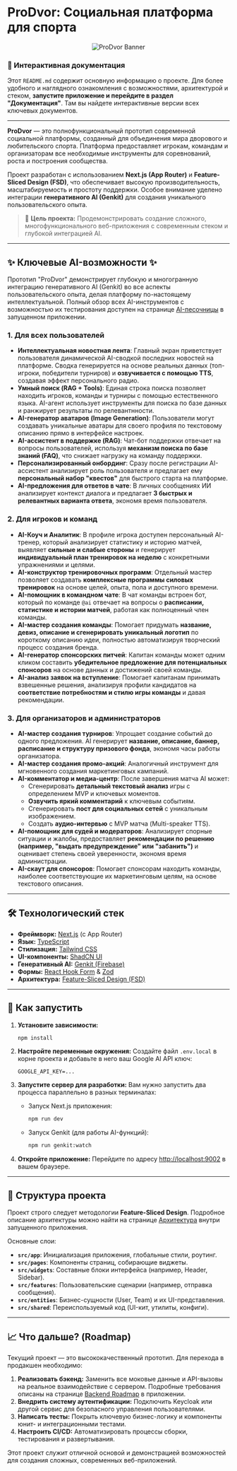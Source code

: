 # ProDvor: Социальная платформа для спорта

<p align="center">
  <img src="https://placehold.co/800x400.png" alt="ProDvor Banner" data-ai-hint="sports montage">
</p>

### 📖 Интерактивная документация

Этот `README.md` содержит основную информацию о проекте. Для более удобного и наглядного ознакомления с возможностями, архитектурой и стеком, **запустите приложение и перейдите в раздел "Документация"**. Там вы найдете интерактивные версии всех ключевых документов.

---

**ProDvor** — это полнофункциональный прототип современной социальной платформы, созданный для объединения мира дворового и любительского спорта. Платформа предоставляет игрокам, командам и организаторам все необходимые инструменты для соревнований, роста и построения сообщества.

Проект разработан с использованием **Next.js (App Router)** и **Feature-Sliced Design (FSD)**, что обеспечивает высокую производительность, масштабируемость и простоту поддержки. Особое внимание уделено интеграции **генеративного AI (Genkit)** для создания уникального пользовательского опыта.

> 🚀 **Цель проекта:** Продемонстрировать создание сложного, многофункционального веб-приложения с современным стеком и глубокой интеграцией AI.

---

## ✨ Ключевые AI-возможности ✨

Прототип "ProDvor" демонстрирует глубокую и многогранную интеграцию генеративного AI (Genkit) во все аспекты пользовательского опыта, делая платформу по-настоящему интеллектуальной. Полный обзор всех AI-инструментов с возможностью их тестирования доступен на странице [AI-песочницы](/ai-analysis) в запущенном приложении.

### 1. Для всех пользователей

-   **Интеллектуальная новостная лента**: Главный экран приветствует пользователя динамической AI-сводкой последних новостей на платформе. Сводка генерируется на основе реальных данных (топ-игроки, победители турниров) и **озвучивается с помощью TTS**, создавая эффект персонального радио.
-   **Умный поиск (RAG + Tools)**: Единая строка поиска позволяет находить игроков, команды и турниры с помощью естественного языка. AI-агент использует инструменты для поиска по базе данных и ранжирует результаты по релевантнности.
-   **AI-генератор аватаров (Image Generation)**: Пользователи могут создавать уникальные аватары для своего профиля по текстовому описанию прямо в интерфейсе настроек.
-   **AI-ассистент в поддержке (RAG)**: Чат-бот поддержки отвечает на вопросы пользователей, используя **механизм поиска по базе знаний (FAQ)**, что снижает нагрузку на команду поддержки.
-   **Персонализированный онбординг**: Сразу после регистрации AI-ассистент анализирует роль пользователя и предлагает ему **персональный набор "квестов"** для быстрого старта на платформе.
-   **AI-предложения для ответов в чате**: В личных сообщениях ИИ анализирует контекст диалога и предлагает **3 быстрых и релевантных варианта ответа**, экономя время пользователя.

### 2. Для игроков и команд

-   **AI-Коуч и Аналитик**: В профиле игрока доступен персональный AI-тренер, который анализирует статистику и историю матчей, выявляет **сильные и слабые стороны** и генерирует **индивидуальный план тренировок на неделю** с конкретными упражнениями и целями.
-   **AI-конструктор тренировочных программ**: Отдельный мастер позволяет создавать **комплексные программы силовых тренировок** на основе целей, опыта, пола и доступного времени.
-   **AI-помощник в командном чате**: В чат команды встроен бот, который по команде `@ai` отвечает на вопросы о **расписании, статистике и истории матчей**, работая как полноценный член команды.
-   **AI-мастер создания команды**: Помогает придумать **название, девиз, описание и сгенерировать уникальный логотип** по короткому описанию идеи, полностью автоматизируя творческий процесс создания бренда.
-   **AI-генератор спонсорских питчей**: Капитан команды может одним кликом составить **убедительное предложение для потенциальных спонсоров** на основе данных и достижений своей команды.
-   **AI-анализ заявок на вступление**: Помогает капитанам принимать взвешенные решения, анализируя профили кандидатов на **соответствие потребностям и стилю игры команды** и давая рекомендации.

### 3. Для организаторов и администраторов

-   **AI-мастер создания турниров**: Упрощает создание событий до одного предложения. AI генерирует **название, описание, баннер, расписание и структуру призового фонда**, экономя часы работы организатора.
-   **AI-мастер создания промо-акций**: Аналогичный инструмент для мгновенного создания маркетинговых кампаний.
-   **AI-комментатор и медиа-центр**: После завершения матча AI может:
    -   Сгенерировать **детальный текстовый анализ** игры с определением MVP и ключевых моментов.
    -   **Озвучить яркий комментарий** к ключевым событиям.
    -   Сгенерировать **пост для социальных сетей** с уникальным изображением.
    -   Создать **аудио-интервью** с MVP матча (Multi-speaker TTS).
-   **AI-помощник для судей и модераторов**: Анализирует спорные ситуации и жалобы, предоставляет **рекомендации по решению (например, "выдать предупреждение" или "забанить")** и оценивает степень своей уверенности, экономя время администрации.
-   **AI-скаут для спонсоров**: Помогает спонсорам находить команды, наиболее соответствующие их маркетинговым целям, на основе текстового описания.

---

## 🛠️ Технологический стек

- **Фреймворк:** [Next.js](https://nextjs.org/) (с App Router)
- **Язык:** [TypeScript](https://www.typescriptlang.org/)
- **Стилизация:** [Tailwind CSS](https://tailwindcss.com/)
- **UI-компоненты:** [ShadCN UI](https://ui.shadcn.com/)
- **Генеративный AI:** [Genkit (Firebase)](https://firebase.google.com/docs/genkit)
- **Формы:** [React Hook Form](https://react-hook-form.com/) & [Zod](https://zod.dev/)
- **Архитектура:** [Feature-Sliced Design (FSD)](https://feature-sliced.design/)

---

## 🚀 Как запустить

1.  **Установите зависимости:**
    ```bash
    npm install
    ```

2.  **Настройте переменные окружения:**
    Создайте файл `.env.local` в корне проекта и добавьте в него ваш Google AI API ключ:
    ```
    GOOGLE_API_KEY=...
    ```

3.  **Запустите сервер для разработки:**
    Вам нужно запустить два процесса параллельно в разных терминалах:

    *   Запуск Next.js приложения:
        ```bash
        npm run dev
        ```
    *   Запуск Genkit (для работы AI-функций):
        ```bash
        npm run genkit:watch
        ```

4.  **Откройте приложение:**
    Перейдите по адресу [http://localhost:9002](http://localhost:9002) в вашем браузере.

---

## 📂 Структура проекта

Проект строго следует методологии **Feature-Sliced Design**. Подробное описание архитектуры можно найти на странице [Архитектура](/documents/architecture) внутри запущенного приложения.

Основные слои:
- **`src/app`**: Инициализация приложения, глобальные стили, роутинг.
- **`src/pages`**: Компоненты страниц, собирающие виджеты.
- **`src/widgets`**: Составные блоки интерфейса (например, Header, Sidebar).
- **`src/features`**: Пользовательские сценарии (например, отправка сообщения).
- **`src/entities`**: Бизнес-сущности (User, Team) и их UI-представления.
- **`src/shared`**: Переиспользуемый код (UI-кит, утилиты, конфиги).

---

## 📈 Что дальше? (Roadmap)

Текущий проект — это высококачественный прототип. Для перехода в продакшен необходимо:
1.  **Реализовать бэкенд:** Заменить все моковые данные и API-вызовы на реальное взаимодействие с сервером. Подробные требования описаны на странице [Backend Roadmap](/documents/backend-roadmap) в приложении.
2.  **Внедрить систему аутентификации:** Подключить Keycloak или другой сервис для безопасного управления пользователями.
3.  **Написать тесты:** Покрыть ключевую бизнес-логику и компоненты юнит- и интеграционными тестами.
4.  **Настроить CI/CD:** Автоматизировать процессы сборки, тестирования и развертывания.

Этот проект служит отличной основой и демонстрацией возможностей для создания сложных, современных веб-приложений.
